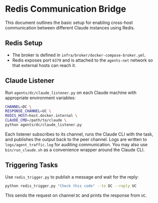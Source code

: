 # Redis Communication Bridge

This document outlines the basic setup for enabling cross-host communication between different Claude instances using Redis.

## Redis Setup
- The broker is defined in `infra/broker/docker-compose-broker.yml`.
- Redis exposes port `6379` and is attached to the `agents-net` network so that external hosts can reach it.

## Claude Listener
Run `agents/dc/claude_listener.py` on each Claude machine with appropriate environment variables:

```bash
CHANNEL=DC \
RESPONSE_CHANNEL=UC \
REDIS_HOST=host.docker.internal \
CLAUDE_CMD=/path/to/claude \
python agents/dc/claude_listener.py
```

Each listener subscribes to its channel, runs the Claude CLI with the task, and publishes the output back to the peer channel.
Logs are written to `logs/agent_traffic.log` for auditing communication.
You may also use `bin/run_claude.sh` as a convenience wrapper around the Claude CLI.

## Triggering Tasks
Use `redis_trigger.py` to publish a message and wait for the reply:

```bash
python redis_trigger.py "Check this code" --to DC --reply UC
```

This sends the request on channel `DC` and prints the response from `UC`.
